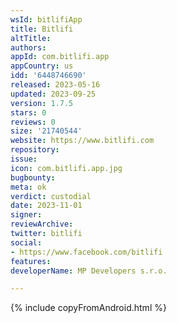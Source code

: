 ```yaml
---
wsId: bitlifiApp
title: Bitlifi
altTitle: 
authors: 
appId: com.bitlifi.app
appCountry: us
idd: '6448746690'
released: 2023-05-16
updated: 2023-09-25
version: 1.7.5
stars: 0
reviews: 0
size: '21740544'
website: https://www.bitlifi.com
repository: 
issue: 
icon: com.bitlifi.app.jpg
bugbounty: 
meta: ok
verdict: custodial
date: 2023-11-01
signer: 
reviewArchive: 
twitter: bitlifi
social:
- https://www.facebook.com/bitlifi
features: 
developerName: MP Developers s.r.o.

---
```


{% include copyFromAndroid.html %}